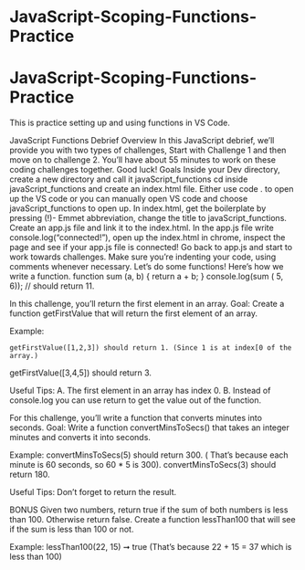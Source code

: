 # JavaScript-Scoping-Functions-Practice
# JavaScript-Scoping-Functions-Practice
This is practice setting up and using functions in VS Code. 


JavaScript Functions Debrief
Overview
In this JavaScript debrief, we’ll provide you with two types of challenges, Start with Challenge 1 and then move on to challenge 2. You’ll have about 55 minutes to work on these coding challenges together.  Good luck!
Goals
Inside your Dev directory, create a new directory and call it javaScript_functions
cd inside javaScript_functions and create an index.html file.
Either use code . to open up the VS code or you can manually open VS code and choose javaScript_functions to open up.
In index.html, get the boilerplate by pressing (!)- Emmet abbreviation, change the title to javaScript_functions. Create an app.js file and link it to the index.html.
In the app.js file write console.log(“connected!”), open up the index.html in chrome, inspect the page and see if your app.js file is connected!
Go back to app.js and start to work towards challenges. 
Make sure you’re indenting your code, using comments whenever necessary. 
Let’s do some functions!
Here’s how we write a function.
	function sum (a, b) {
		return a + b;
}
console.log(sum ( 5, 6));    // should return 11. 



In this challenge, you’ll return the first element in an array. 
Goal: Create a function getFirstValue that will return the first element of an array.

Example:


	getFirstValue([1,2,3]) should return 1. (Since 1 is at index[0 of the array.)
getFirstValue([3,4,5]) should return 3.


Useful Tips: A. The first element in an array has index 0.
                    B. Instead of console.log you can use return to get the value out of the function.


For this challenge, you’ll write a function that converts minutes into seconds. 
   Goal: Write a function convertMinsToSecs() that takes an integer minutes and converts it into seconds. 


Example: convertMinsToSecs(5) should return 300. ( That’s because each minute is 60 seconds, so 60 * 5 is 300).
               convertMinsToSecs(3) should return 180.


Useful Tips: Don’t forget to return the result.

BONUS Given two numbers, return true if the sum of both numbers is less than 100. Otherwise return false. Create a function lessThan100 that will see if the sum is less than 100 or not. 

Example: lessThan100(22, 15) ➞ true (That’s because 22 + 15 = 37 which is less than 100)
